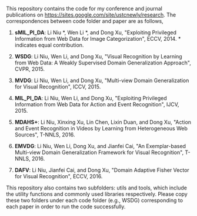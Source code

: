 This repository contains the code for my conference and journal publications on https://sites.google.com/site/ustcnewly/research.  The correspondences between code folder and paper are as follows,

1. **sMIL\_PI\_DA**: Li Niu \*, Wen Li \*, and Dong Xu, "Exploiting Privileged Information from Web Data for Image Categorization", ECCV, 2014. \* indicates equal contribution.

2. **WSDG**: Li Niu, Wen Li, and Dong Xu, "Visual Recognition by Learning from Web Data: A Weakly Supervised Domain Generalization Approach", CVPR, 2015.

3. **MVDG**:  Li Niu, Wen Li, and Dong Xu, "Multi-view Domain Generalization for Visual Recognition", ICCV, 2015. 

4. **MIL\_PI\_DA**: Li Niu, Wen Li, and Dong Xu, "Exploiting Privileged Information from Web Data for Action and Event Recognition", IJCV, 2015.

5. **MDAHS+**: Li Niu, Xinxing Xu, Lin Chen, Lixin Duan, and Dong Xu, "Action and Event Recognition in Videos by Learning from Heterogeneous Web Sources", T-NNLS, 2016. 

6. **EMVDG**: Li Niu, Wen Li, Dong Xu, and Jianfei Cai, "An Exemplar-based Multi-view Domain Generalization Framework for Visual Recognition", T-NNLS, 2016.

7. **DAFV**: Li Niu, Jianfei Cai, and Dong Xu, "Domain Adaptive Fisher Vector for Visual Recognition", ECCV, 2016.

This repository also contains two subfolders: utils and tools, which include the utility functions and commonly used libraries respectively. Please copy these two folders under each code folder (e.g., WSDG) corresponding to each paper in order to run the code successfully.